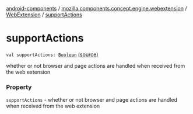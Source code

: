 [android-components](../../index.md) / [mozilla.components.concept.engine.webextension](../index.md) / [WebExtension](index.md) / [supportActions](./support-actions.md)

# supportActions

`val supportActions: `[`Boolean`](https://kotlinlang.org/api/latest/jvm/stdlib/kotlin/-boolean/index.html) [(source)](https://github.com/mozilla-mobile/android-components/blob/master/components/concept/engine/src/main/java/mozilla/components/concept/engine/webextension/WebExtension.kt#L25)

whether or not browser and page actions are handled when
received from the web extension

### Property

`supportActions` - whether or not browser and page actions are handled when
received from the web extension